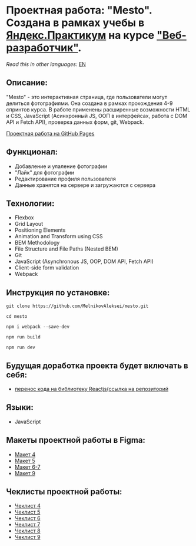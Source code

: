 # Проектная работа: "Mesto". Создана в рамках учебы в [Яндекс.Практикум](https://praktikum.yandex.ru/) на курсе ["Веб-разработчик"](https://praktikum.yandex.ru/web/). 

*Read this in other languages:* [EN](https://github.com/MelnikovAleksei/mesto/blob/master/README.EN.md) 

## Описание: 

"Mesto" - это интерактивная страница, где пользователи могут делиться фотографиями. Она создана в рамках прохождения 4-9 спринтов курса. В работе применены расширенные возможности HTML и CSS, JavaScript (Асинхронный JS, ООП в интерфейсах, работа с DOM API и Fetch API), проверка данных форм, git, Webpack. 

[Проектная работа на GitHub Pages](https://melnikovaleksei.github.io/mesto/index.html) 

## Функционал: 

* Добавление и улаление фотографии 
* "Лайк" для фотографии 
* Редактирование профиля пользователя 
* Данные хранятся на сервере и загружаются с сервера 

## Технологии: 

* Flexbox
* Grid Layout
* Positioning Elements
* Animation and Transform using CSS
* BEM Methodology
* File Structure and File Paths (Nested BEM)
* Git
* JavaScript (Asynchronous JS, OOP, DOM API, Fetch API) 
* Client-side form validation 
* Webpack


## Инструкция по установке: 

```
git clone https://github.com/MelnikovAleksei/mesto.git

cd mesto

npm i webpack --save-dev

npm run build

npm run dev
```

## Будущая доработка проекта будет включать в себя: 

* [перенос кода на библиотеку Reactjs(ссылка на репозиторий](https://github.com/MelnikovAleksei/mesto-react) 

## Языки: 

* JavaScript

## Макеты проектной работы в Figma: 

* [Макет 4](https://www.figma.com/file/SLGf16iUspCIjC05qUi1dk/YP-project-4-mesto) 
* [Макет 5](https://www.figma.com/file/n0Ho0JWLOCYiVkrboLTVJo/sprint-5-mesto) 
* [Макет 6-7](https://www.figma.com/file/qk3Axq4MZryPzGFfCnUnrP/sprint-6-mesto) 
* [Макет 9](https://www.figma.com/file/hhhIavVTeuilfPPZ6sbifl/JavaScript.-Sprint-9) 

## Чеклисты проектной работы: 

* [Чеклист 4](https://code.s3.yandex.net/web-developer/checklists/new-program/checklist-4/index.html) 
* [Чеклист 5](https://code.s3.yandex.net/web-developer/checklists/new-program/checklist-5/index.html) 
* [Чеклист 6](https://code.s3.yandex.net/web-developer/checklists/new-program/checklist-6/index.html) 
* [Чеклист 7](https://code.s3.yandex.net/web-developer/checklists/new-program/checklist-7/index.html) 
* [Чеклист 8](https://code.s3.yandex.net/web-developer/checklists/new-program/checklist-8/index.html) 
* [Чеклист 9](https://code.s3.yandex.net/web-developer/checklists/new-program/checklist-9/index.html) 
